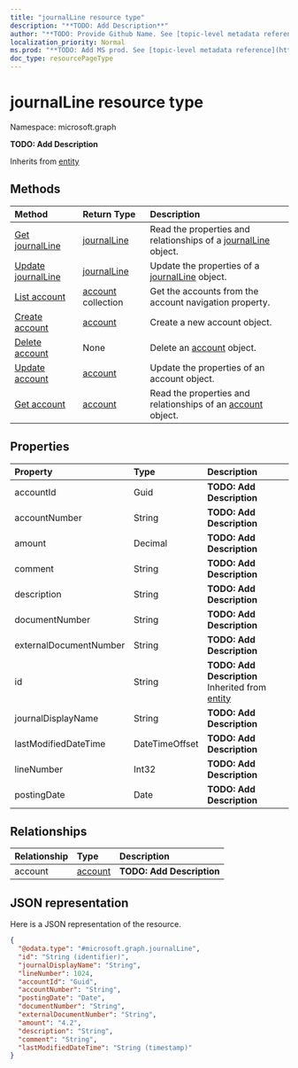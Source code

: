 ```yaml
---
title: "journalLine resource type"
description: "**TODO: Add Description**"
author: "**TODO: Provide Github Name. See [topic-level metadata reference](https://msgo.azurewebsites.net/add/document/guidelines/metadata.html#topic-level-metadata)**"
localization_priority: Normal
ms.prod: "**TODO: Add MS prod. See [topic-level metadata reference](https://msgo.azurewebsites.net/add/document/guidelines/metadata.html#topic-level-metadata)**"
doc_type: resourcePageType
---
```


# journalLine resource type


Namespace: microsoft.graph

**TODO: Add Description**


Inherits from [entity](../resources/entity.md)

## Methods
|Method|Return Type|Description|
|:---|:---|:---|
|[Get journalLine](../api/journalline-get.md)|[journalLine](../resources/journalline.md)|Read the properties and relationships of a [journalLine](../resources/journalline.md) object.|
|[Update journalLine](../api/journalline-update.md)|[journalLine](../resources/journalline.md)|Update the properties of a [journalLine](../resources/journalline.md) object.|
|[List account](../api/journalline-list-account.md)|[account](../resources/account.md) collection|Get the accounts from the account navigation property.|
|[Create account](../api/journalline-post-account.md)|[account](../resources/account.md)|Create a new account object.|
|[Delete account](../api/journalline-delete-account.md)|None|Delete an [account](../resources/account.md) object.|
|[Update account](../api/journalline-update-account.md)|[account](../resources/account.md)|Update the properties of an account object.|
|[Get account](../api/account-get.md)|[account](../resources/account.md)|Read the properties and relationships of an [account](../resources/account.md) object.|

## Properties
|Property|Type|Description|
|:---|:---|:---|
|accountId|Guid|**TODO: Add Description**|
|accountNumber|String|**TODO: Add Description**|
|amount|Decimal|**TODO: Add Description**|
|comment|String|**TODO: Add Description**|
|description|String|**TODO: Add Description**|
|documentNumber|String|**TODO: Add Description**|
|externalDocumentNumber|String|**TODO: Add Description**|
|id|String|**TODO: Add Description** Inherited from [entity](../resources/entity.md)|
|journalDisplayName|String|**TODO: Add Description**|
|lastModifiedDateTime|DateTimeOffset|**TODO: Add Description**|
|lineNumber|Int32|**TODO: Add Description**|
|postingDate|Date|**TODO: Add Description**|

## Relationships
|Relationship|Type|Description|
|:---|:---|:---|
|account|[account](../resources/account.md)|**TODO: Add Description**|

## JSON representation
Here is a JSON representation of the resource.
<!-- {
  "blockType": "resource",
  "keyProperty": "id",
  "@odata.type": "microsoft.graph.journalLine",
  "baseType": "microsoft.graph.entity",
  "openType": false
}
-->
``` json
{
  "@odata.type": "#microsoft.graph.journalLine",
  "id": "String (identifier)",
  "journalDisplayName": "String",
  "lineNumber": 1024,
  "accountId": "Guid",
  "accountNumber": "String",
  "postingDate": "Date",
  "documentNumber": "String",
  "externalDocumentNumber": "String",
  "amount": "4.2",
  "description": "String",
  "comment": "String",
  "lastModifiedDateTime": "String (timestamp)"
}
```

